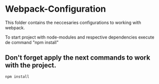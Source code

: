 # Webpack-Configuration
This folder contains the neccesaries configurations to working with webpack.

To start project with node-modules and respective dependencies execute de command "npm install"

## Don't forget apply the next commands to work with the project.

```
npm install
```
